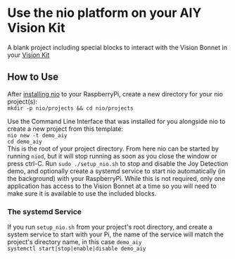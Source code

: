 # Use the nio platform on your AIY Vision Kit

A blank project including special blocks to interact with the Vision Bonnet in your [Vision Kit](https://aiyprojects.withgoogle.com/vision/)

## How to Use

  After [installing nio](https://docs.n.io/installation/) to your RaspberryPi, create a new directory for your nio project(s):  
  `mkdir -p nio/projects && cd nio/projects`
  
  Use the Command Line Interface that was installed for you alongside nio to create a new project from this template:  
  `nio new -t demo_aiy`  
  `cd demo_aiy`  
  This is the root of your project directory. From here nio can be started by running `niod`, but it will stop running as soon as you close the window or press ctrl-C. Run `sudo ./setup_nio.sh` to stop and disable the Joy Detection demo, and optionally create a systemd service to start nio automatically (in the background) with your RaspberryPi. While this is not required, only one application has access to the Vision Bonnet at a time so you will need to make sure it is available to use the included blocks.

### The systemd Service

If you run `setup_nio.sh` from your project's root directory, and create a system service to start with your Pi, the name of the service will match the project's directory name, in this case `demo_aiy`   
`systemctl start|stop|enable|disable demo_aiy`  
